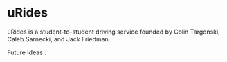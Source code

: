 # uRides

uRides is a student-to-student driving service founded by Colin Targonski, Caleb Sarnecki, and Jack Friedman. 

Future Ideas : 
